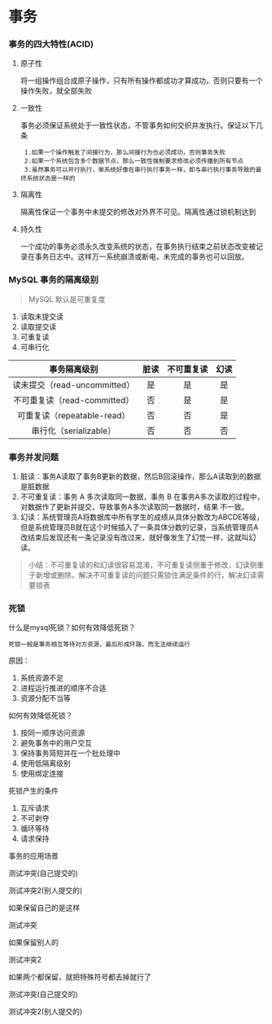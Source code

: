 # 事务

### 事务的四大特性(ACID)
1. 原子性 

    将一组操作组合成原子操作，只有所有操作都成功才算成功，否则只要有一个操作失败，就全部失败

2. 一致性
    
    事务必须保证系统处于一致性状态，不管事务如何交织并发执行。保证以下几条
        
        1.如果一个操作触发了间接行为，那么间接行为也必须成功，否则事务失败
        2.如果一个系统包含多个数据节点，那么一致性强制要求修改必须传播到所有节点
        3.虽然事务可以并行执行，单系统好像在串行执行事务一样，即与串行执行事务导致的最终系统状态是一样的

3. 隔离性

    隔离性保证一个事务中未提交的修改对外界不可见。隔离性通过锁机制达到

4. 持久性

     一个成功的事务必须永久改变系统的状态，在事务执行结束之前状态改变被记录在事务日志中。这样万一系统崩溃或断电，未完成的事务也可以回放。       

### MySQL 事务的隔离级别
> MySQL 默认是可重复度
1. 读取未提交读
2. 读取提交读
3. 可重复读
4. 可串行化


| 事务隔离级别 | 脏读 | 不可重复读 | 幻读 |
| :---: | :---: | :---: | :---: |
|读未提交（read-uncommitted） | 是 | 是 | 是 |
|不可重复读（read-committed） | 否 | 是 | 是 |
|可重复读（repeatable-read） | 否 | 否 | 是 |
|串行化（serializable） | 否 | 否 | 否 |

### 事务并发问题

1. 脏读：事务A读取了事务B更新的数据，然后B回滚操作，那么A读取到的数据是脏数据
2. 不可重复读：事务 A 多次读取同一数据，事务 B 在事务A多次读取的过程中，对数据作了更新并提交，导致事务A多次读取同一数据时，结果 不一致。
3. 幻读：系统管理员A将数据库中所有学生的成绩从具体分数改为ABCDE等级，但是系统管理员B就在这个时候插入了一条具体分数的记录，当系统管理员A改结束后发现还有一条记录没有改过来，就好像发生了幻觉一样，这就叫幻读。
> 小结：不可重复读的和幻读很容易混淆，不可重复读侧重于修改，幻读侧重于新增或删除。解决不可重复读的问题只需锁住满足条件的行，解决幻读需要锁表


### 死锁

什么是mysql死锁？如何有效降低死锁？
    
    死锁一般是事务相互等待对方资源，最后形成环路，而无法继续运行

原因：
        
1. 系统资源不足
2. 进程运行推进的顺序不合适
3. 资源分配不当等

如何有效降低死锁？

1. 按同一顺序访问资源
2. 避免事务中的用户交互
3. 保持事务简短并在一个批处理中
4. 使用低隔离级别
5. 使用绑定连接

死锁产生的条件

1. 互斥请求
2. 不可剥夺
3. 循环等待
4. 请求保持


事务的应用场景


测试冲突(自己提交的)

测试冲突2(别人提交的)


如果保留自己的是这样

测试冲突



如果保留别人的

测试冲突2



如果两个都保留，就把特殊符号都去掉就行了

测试冲突(自己提交的)

测试冲突2(别人提交的)










